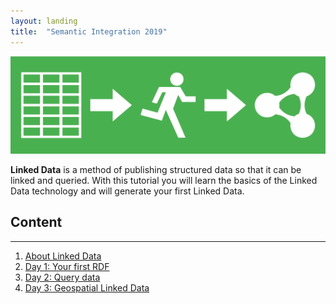 ```yaml
---
layout: landing
title:  "Semantic Integration 2019"
---
```


<link href='https://cdn.jsdelivr.net/npm/yasgui@2.7.29/dist/yasgui.min.css' rel='stylesheet' type='text/css'/>
<script src='https://cdn.jsdelivr.net/npm/yasgui@2.7.29/dist/yasgui.min.js'></script>

<img src="tut1.png" alt="Linked Data">

**Linked Data** is a method of publishing structured data so that it 
can be linked and queried.  With this tutorial you will learn the basics of the Linked Data 
technology and will generate your first Linked Data.

## Content
---
1. [About Linked Data](about_LD.md)
2. [Day 1: Your first RDF](day1_index.md)
3. [Day 2: Query data](day2_index.md)
4. [Day 3: Geospatial Linked Data](day3_index.md)



